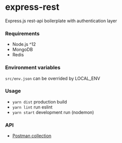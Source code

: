 # express-rest

Express.js rest-api boilerplate with authentication layer

### Requirements
- Node.js ^12
- MongoDB
- Redis

### Environment variables
`src/env.json` can be overrided by LOCAL_ENV

### Usage
- `yarn dist` production build
- `yarn lint` run eslint
- `yarn start` development run (nodemon)

### API
- [Postman collection](https://www.getpostman.com/collections/b89d387c6a6dae59d0db)

